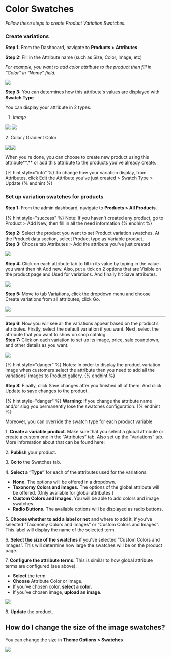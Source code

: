 # Color Swatches

_Follow these steps to create Product Variation Swatches._

### Create variations

**Step 1:** From the Dashboard, navigate to **Products > Attributes**&#x20;

**Step 2:** Fill in the Attribute name (such as Size, Color, Image, etc)

_For example, you want to add color attribute to the product then fill in “Color” in “Name” field._

![](../.gitbook/assets/swatches-1.png)

**Step 3:** You can determines how this attribute's values are displayed with **Swatch Type**

You can display your attribute in 2 types:

1. _Image_

![](../.gitbook/assets/swatches-3-2.png) ![](../.gitbook/assets/swatches-3.png)

2\. Color / Gradient Color

![](../.gitbook/assets/swatches-2-2.png)![](../.gitbook/assets/swatches-2.png)

When you're done, you can choose to create new product using this attribute**,** or add this attribute to the products you've already create.

{% hint style="info" %}
To change how your variation display, from Attributes, click Edit the Attribute you've just created > Swatch Type > Update&#x20;
{% endhint %}

### Set up variation swatches for product**s**

**Step 1:** From the admin dashboard, navigate to **Products > All Products**.

{% hint style="success" %}
Note: If you haven't created any product, go to Product > Add New, then fill in all the need information
{% endhint %}

**Step 2:** Select the product you want to set Product variation swatches. At the Product data section, select Product type as Variable product.\
**Step 3:** Choose tab Attributes > Add the attribute you've just created

![](../.gitbook/assets/swatch-d-1.png)

**Step 4:** Click on each attribute tab to fill in its value by typing in the value you want then hit Add new. Also, put a tick on 2 options that are Visible on the product page and Used for variations. And finally hit Save attributes.

![](../.gitbook/assets/swatch-d-2.png)

**Step 5:** Move to tab Variations, click the dropdown menu and choose Create variations from all attributes, click Go.

![](../.gitbook/assets/swatch-d-3.png)

****

**Step 6:** Now you will see all the variations appear based on the product’s attributes. Firstly, select the default variation if you want. Next, select the attribute that you want to show on shop catalog.\
**Step 7:** Click on each variation to set up its image, price, sale countdown, and other details as you want.

![](../.gitbook/assets/swatch-d-4.png)

{% hint style="danger" %}
Notes: In order to display the product variation image when customers select the attribute then you need to add all the variations’ images to Product gallery.
{% endhint %}

**Step 8:** Finally, click Save changes after you finished all of them. And click Update to save changes to the product.

{% hint style="danger" %}
**Warning**: If you change the attribute name and/or slug you permanently lose the swatches configuration.
{% endhint %}

Moreover, you can override the swatch type for each product variable

1\. **Create a variable product**. Make sure that you select a global attribute or create a custom one in the “Attributes” tab. Also set up the “Variations” tab. More information about that can be found here:

2\. **Publish** your product.

3\. **Go to** the Swatches tab.

4\. **Select a “Type”** for each of the attributes used for the variations.

* **None.** The options will be offered in a dropdown.
* **Taxonomy Colors and Images.** The options of the global attribute will be offered. (Only available for global attributes.)
* **Custom Colors and Images.** You will be able to add colors and image swatches.
* **Radio Buttons.** The available options will be displayed as radio buttons.

5\. **Choose whether to add a label or not** and where to add it, if you’ve selected “Taxonomy Colors and Images” or “Custom Colors and Images”. This label will display the name of the selected term.

6\. **Select the size of the swatches** if you’ve selected “Custom Colors and Images”. This will determine how large the swatches will be on the product page.

7\. **Configure the attribute terms.** This is similar to how global attribute terms are configured (see above).

* **Select** the term.
* **Choose** Attribute Color or Image.
* If you’ve chosen color, **select a color**.
* If you’ve chosen image, **upload an image**.

![](../.gitbook/assets/swatch-d-5.png)

8\. **Update** the product.

## How do I change the size of the image swatches? <a href="#section-6" id="section-6"></a>

You can change the size in **Theme Options > Swatches**

![](../.gitbook/assets/swatch-d-6.png)

[\
](https://woocommerce.com/wp-content/uploads/2012/06/Screen-Shot-2014-04-23-at-10.09.36.png)
